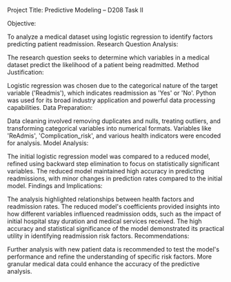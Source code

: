Project Title: Predictive Modeling – D208 Task II

Objective:

To analyze a medical dataset using logistic regression to identify factors predicting patient readmission.
Research Question Analysis:

The research question seeks to determine which variables in a medical dataset predict the likelihood of a patient being readmitted.
Method Justification:

Logistic regression was chosen due to the categorical nature of the target variable ('Readmis'), which indicates readmission as 'Yes' or 'No'. Python was used for its broad industry application and powerful data processing capabilities.
Data Preparation:

Data cleaning involved removing duplicates and nulls, treating outliers, and transforming categorical variables into numerical formats. Variables like 'ReAdmis', 'Complication_risk', and various health indicators were encoded for analysis.
Model Analysis:

The initial logistic regression model was compared to a reduced model, refined using backward step elimination to focus on statistically significant variables. The reduced model maintained high accuracy in predicting readmissions, with minor changes in prediction rates compared to the initial model.
Findings and Implications:

The analysis highlighted relationships between health factors and readmission rates. The reduced model's coefficients provided insights into how different variables influenced readmission odds, such as the impact of initial hospital stay duration and medical services received. The high accuracy and statistical significance of the model demonstrated its practical utility in identifying readmission risk factors.
Recommendations:

Further analysis with new patient data is recommended to test the model's performance and refine the understanding of specific risk factors. More granular medical data could enhance the accuracy of the predictive analysis.
